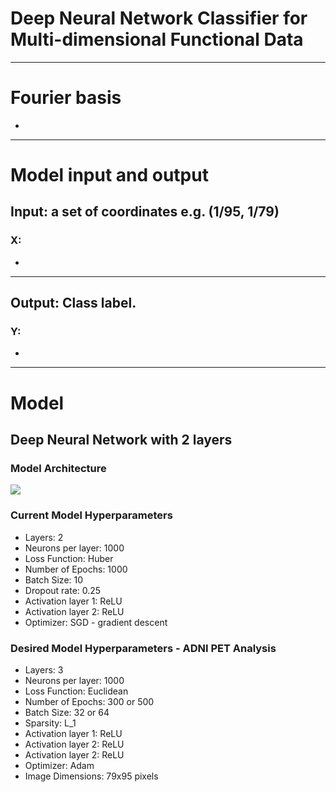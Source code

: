 # Deep Neural Network Classifier for Multi-dimensional Functional Data
------------------------------------------------

# Fourier basis
-
-------------------------------------------------------

# Model input and output
## Input: a set of coordinates e.g. (1/95, 1/79)

### X:
- 
----------------------------------------------------------
## Output: Class label.

### Y:
- 
-------------------------------------------------------------
# Model
## Deep Neural Network with 2 layers
### Model Architecture 
<img src="models/model.png"></img>

### Current Model Hyperparameters 
- Layers: 2
- Neurons per layer: 1000
- Loss Function: Huber
- Number of Epochs: 1000
- Batch Size: 10
- Dropout rate: 0.25
- Activation layer 1: ReLU
- Activation layer 2: ReLU
- Optimizer: SGD - gradient descent

### Desired Model Hyperparameters - ADNI PET Analysis
- Layers: 3
- Neurons per layer: 1000
- Loss Function: Euclidean
- Number of Epochs: 300 or 500
- Batch Size: 32 or 64
- Sparsity: L_1
- Activation layer 1: ReLU
- Activation layer 2: ReLU
- Activation layer 2: ReLU
- Optimizer: Adam
- Image Dimensions: 79x95 pixels
